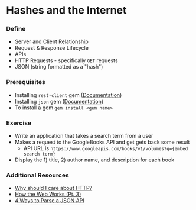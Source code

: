# Hashes and the Internet

### Define
- Server and Client Relationship
- Request & Response Lifecycle
- APIs
- HTTP Requests - specifically `GET` requests
- JSON (string formatted as a "hash")

### Prerequisites
- Installing `rest-client` gem ([Documentation](https://github.com/rest-client/rest-client))
- Installing `json` gem ([Documentation](https://github.com/flori/json))
- To install a gem `gem install <gem name>`


### Exercise
- Write an application that takes a search term from a user
- Makes a request to the GoogleBooks API and get gets back some result
  - API URL is `https://www.googleapis.com/books/v1/volumes?q={embed search term}`
- Display the 1) title, 2) author name, and description for each book

### Additional Resources
- [Why should I care about HTTP?](https://dev.to/raddevon/why-should-i-care-about-http-2em3)
- [How the Web Works (Pt. 3)](https://medium.freecodecamp.org/how-the-web-works-part-iii-http-rest-e61bc50fa0a)
- [4 Ways to Parse a JSON API](https://www.twilio.com/blog/2015/10/4-ways-to-parse-a-json-api-with-ruby.html)
